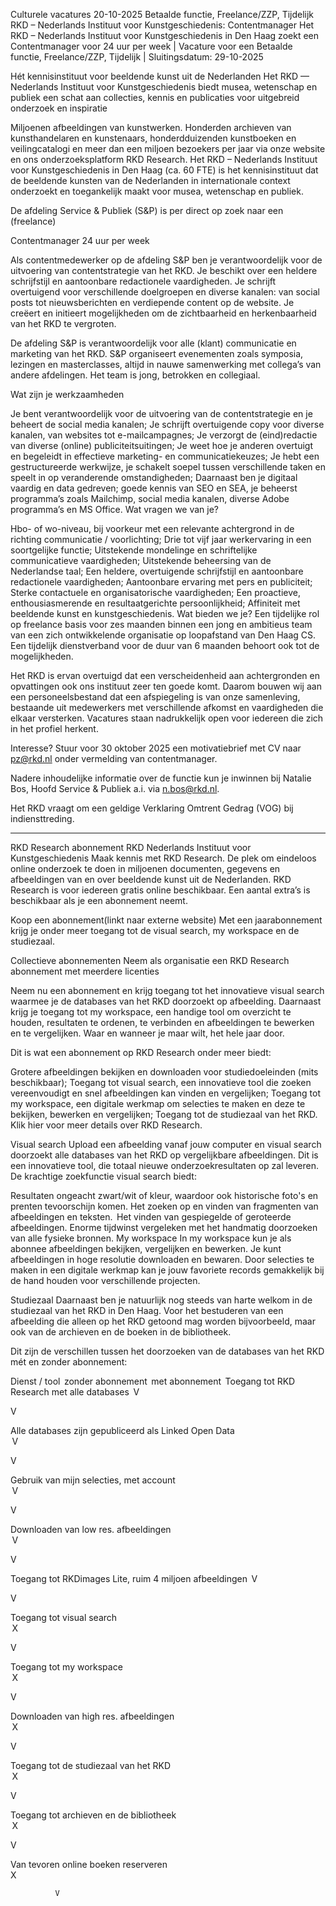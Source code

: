 Culturele vacatures 20-10-2025  Betaalde functie, Freelance/ZZP, Tijdelijk
RKD – Nederlands Instituut voor Kunstgeschiedenis: Contentmanager
Het RKD – Nederlands Instituut voor Kunstgeschiedenis in Den Haag zoekt een Contentmanager voor 24 uur per week | Vacature voor een Betaalde functie, Freelance/ZZP, Tijdelijk | Sluitingsdatum: 29-10-2025

Hét kennisinstituut voor beeldende kunst uit de Nederlanden
Het RKD — Nederlands Instituut voor Kunstgeschiedenis biedt musea, wetenschap en publiek een schat aan collecties, kennis en publicaties voor uitgebreid onderzoek en inspiratie

Miljoenen afbeeldingen van kunstwerken. Honderden archieven van kunsthandelaren en kunstenaars, honderdduizenden kunstboeken en veilingcatalogi en meer dan een miljoen bezoekers per jaar via onze website en ons onderzoeksplatform RKD Research. Het RKD – Nederlands Instituut voor Kunstgeschiedenis in Den Haag (ca. 60 FTE) is het kennisinstituut dat de beeldende kunsten van de Nederlanden in internationale context onderzoekt en toegankelijk maakt voor musea, wetenschap en publiek.

De afdeling Service & Publiek (S&P) is per direct op zoek naar een (freelance)

Contentmanager
24 uur per week

Als contentmedewerker op de afdeling S&P ben je verantwoordelijk voor de uitvoering van contentstrategie van het RKD. Je beschikt over een heldere schrijfstijl en aantoonbare redactionele vaardigheden. Je schrijft overtuigend voor verschillende doelgroepen en diverse kanalen: van social posts tot nieuwsberichten en verdiepende content op de website. Je creëert en initieert mogelijkheden om de zichtbaarheid en herkenbaarheid van het RKD te vergroten.

De afdeling S&P is verantwoordelijk voor alle (klant) communicatie en marketing van het RKD. S&P organiseert evenementen zoals symposia, lezingen en masterclasses, altijd in nauwe samenwerking met collega’s van andere afdelingen. Het team is jong, betrokken en collegiaal.

Wat zijn je werkzaamheden

Je bent verantwoordelijk voor de uitvoering van de contentstrategie en je beheert de social media kanalen;
Je schrijft overtuigende copy voor diverse kanalen, van websites tot e-mailcampagnes;
Je verzorgt de (eind)redactie van diverse (online) publiciteitsuitingen;
Je weet hoe je anderen overtuigt en begeleidt in effectieve marketing- en communicatiekeuzes;
Je hebt een gestructureerde werkwijze, je schakelt soepel tussen verschillende taken en speelt in op veranderende omstandigheden;
Daarnaast ben je digitaal vaardig en data gedreven; goede kennis van SEO en SEA, je beheerst programma’s zoals Mailchimp, social media kanalen, diverse Adobe programma’s en MS Office.
Wat vragen we van je?

Hbo- of wo-niveau, bij voorkeur met een relevante achtergrond in de richting communicatie / voorlichting;
Drie tot vijf jaar werkervaring in een soortgelijke functie;
Uitstekende mondelinge en schriftelijke communicatieve vaardigheden;
Uitstekende beheersing van de Nederlandse taal;
Een heldere, overtuigende schrijfstijl en aantoonbare redactionele vaardigheden;
Aantoonbare ervaring met pers en publiciteit;
Sterke contactuele en organisatorische vaardigheden;
Een proactieve, enthousiasmerende en resultaatgerichte persoonlijkheid;
Affiniteit met beeldende kunst en kunstgeschiedenis.
Wat bieden we je?
Een tijdelijke rol op freelance basis voor zes maanden binnen een jong en ambitieus team van een zich ontwikkelende organisatie op loopafstand van Den Haag CS. Een tijdelijk dienstverband voor de duur van 6 maanden behoort ook tot de mogelijkheden.

Het RKD is ervan overtuigd dat een verscheidenheid aan achtergronden en opvattingen ook ons instituut zeer ten goede komt. Daarom bouwen wij aan een personeelsbestand dat een afspiegeling is van onze samenleving, bestaande uit medewerkers met verschillende afkomst en vaardigheden die elkaar versterken. Vacatures staan nadrukkelijk open voor iedereen die zich in het profiel herkent.

Interesse?
Stuur voor 30 oktober 2025 een motivatiebrief met CV naar pz@rkd.nl onder vermelding van contentmanager.

Nadere inhoudelijke informatie over de functie kun je inwinnen bij Natalie Bos, Hoofd Service & Publiek a.i. via n.bos@rkd.nl.

Het RKD vraagt om een geldige Verklaring Omtrent Gedrag (VOG) bij indiensttreding.

___

RKD Research abonnement
RKD Nederlands Instituut voor Kunstgeschiedenis
Maak kennis met RKD Research. De plek om eindeloos online onderzoek te doen in miljoenen documenten, gegevens en afbeeldingen van en over beeldende kunst uit de Nederlanden. RKD Research is voor iedereen gratis online beschikbaar. Een aantal extra’s is beschikbaar als je een abonnement neemt.

Koop een abonnement(linkt naar externe website)
Met een jaarabonnement krijg je onder meer toegang tot de visual search, my workspace en de studiezaal.

Collectieve abonnementen
Neem als organisatie een RKD Research abonnement met meerdere licenties

Neem nu een abonnement en krijg toegang tot het innovatieve visual search waarmee je de databases van het RKD doorzoekt op afbeelding. Daarnaast krijg je toegang tot my workspace, een handige tool om overzicht te houden, resultaten te ordenen, te verbinden en afbeeldingen te bewerken en te vergelijken. Waar en wanneer je maar wilt, het hele jaar door. 

Dit is wat een abonnement op RKD Research onder meer biedt: 

Grotere afbeeldingen bekijken en downloaden voor studiedoeleinden (mits beschikbaar);
Toegang tot visual search, een innovatieve tool die zoeken vereenvoudigt en snel afbeeldingen kan vinden en vergelijken;
Toegang tot my workspace, een digitale werkmap om selecties te maken en deze te bekijken, bewerken en vergelijken;
Toegang tot de studiezaal van het RKD.
Klik hier voor meer details over RKD Research.

Visual search
Upload een afbeelding vanaf jouw computer en visual search doorzoekt alle databases van het RKD op vergelijkbare afbeeldingen. Dit is een innovatieve tool, die totaal nieuwe onderzoekresultaten op zal leveren. De krachtige zoekfunctie visual search biedt:

Resultaten ongeacht zwart/wit of kleur, waardoor ook historische foto's en prenten tevoorschijn komen.
Het zoeken op en vinden van fragmenten van afbeeldingen en teksten. 
Het vinden van gespiegelde of geroteerde afbeeldingen.
Enorme tijdwinst vergeleken met het handmatig doorzoeken van alle fysieke bronnen.
My workspace
In my workspace kun je als abonnee afbeeldingen bekijken, vergelijken en bewerken. Je kunt afbeeldingen in hoge resolutie downloaden en bewaren. Door selecties te maken in een digitale werkmap kan je jouw favoriete records gemakkelijk bij de hand houden voor verschillende projecten. 

Studiezaal
Daarnaast ben je natuurlijk nog steeds van harte welkom in de studiezaal van het RKD in Den Haag. Voor het bestuderen van een afbeelding die alleen op het RKD getoond mag worden bijvoorbeeld, maar ook van de archieven en de boeken in de bibliotheek.

Dit zijn de verschillen tussen het doorzoeken van de databases van het RKD mét en zonder abonnement:

Dienst / tool  	zonder abonnement  	met  abonnement  
Toegang tot RKD Research met alle databases	
 V  

V  

Alle databases zijn gepubliceerd als Linked Open Data  	
 V  

V  

Gebruik van mijn selecties, met account  	
 V  

V  

Downloaden van low res. afbeeldingen 	
 V  

V  

Toegang tot RKDimages Lite, ruim 4 miljoen afbeeldingen	
 V  

V  

Toegang tot visual search  	
 X  

V  

Toegang tot my workspace  	
 X  

V  

Downloaden van high res. afbeeldingen	
 X  

V  

Toegang tot de studiezaal van het RKD  	
 X  

V  

Toegang tot archieven en de bibliotheek  	
 X  

V  

Van tevoren online boeken reserveren	
X

              V    
